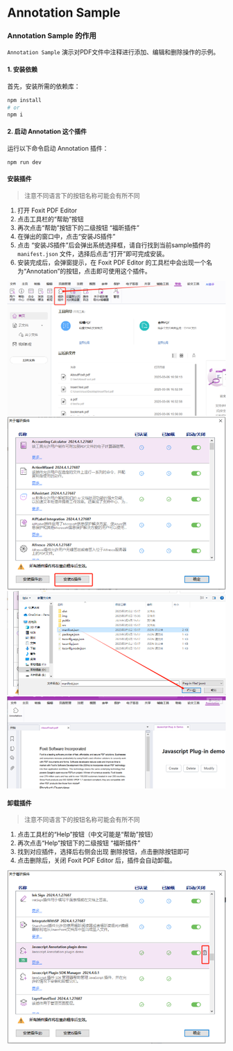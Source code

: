 # Annotation Sample

### Annotation Sample 的作用
`Annotation Sample` 演示对PDF文件中注释进行添加、编辑和删除操作的示例。

#### 1. 安装依赖
首先，安装所需的依赖库：
```bash
npm install
# or
npm i
```

#### 2. 启动 Annotation 这个插件
运行以下命令启动 Annotation 插件：
```bash
npm run dev
```
#### 安装插件
> 注意不同语言下的按钮名称可能会有所不同
1. 打开 Foxit PDF Editor
2. 点击工具栏的“帮助”按钮
3. 再次点击“帮助”按钮下的二级按钮 “福昕插件”
4. 在弹出的窗口中，点击“安装JS插件”
5. 点击 “安装JS插件”后会弹出系统选择框，请自行找到当前sample插件的`manifest.json` 文件，选择后点击“打开”即可完成安装。
6. 安装完成后，会弹窗提示，在 Foxit PDF Editor 的工具栏中会出现一个名为“Annotation”的按钮，点击即可使用这个插件。

![alt text](./img/1.png)
![alt text](./img/2.png)
![alt text](./img/3.png)
![alt text](./img/4.png)

#### 卸载插件
> 注意不同语言下的按钮名称可能会有所不同
1. 点击工具栏的“Help”按钮（中文可能是“帮助”按钮）
2. 再次点击“Help”按钮下的二级按钮 “福昕插件”
3. 找到对应插件，选择后右侧会出现 删除按钮，点击删除按钮即可
4. 点击删除后，关闭 Foxit PDF Editor 后，插件会自动卸载。

![alt text](./img/5.png)